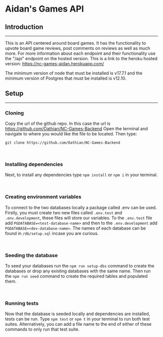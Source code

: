 # Aidan's Games API

## Introduction
---
This is an API centered around board games. It has the functionality to upvote board game reviews, post comments on reviews as well as much more. For more information about each endpoint and their functionality use the "/api" endpoint on the hosted version. This is a link to the heroku hosted version: https://nc-games-aidan.herokuapp.com/

The minimum version of node that must be installed is v17.7.1 and the minimum version of Postgres that must be installed is v12.10.
<br>

## Setup
---
### Cloning
Copy the url of the github repo. In this case the url is https://github.com/Oathian/NC-Games-Backend
Open the terminal and navigate to where you would like the file to be located. Then type: 
```
git clone https://github.com/Oathian/NC-Games-Backend
```
<br>

### Installing dependencies

Next, to install any dependencies type `npm install` or `npm i` in your terminal.

<br>

### Creating environment variables

To connect to the two databases locally a package called .env can be used. Firstly, you must create two new files called `.env.test` and `.env.development`, these files will store our variables. To the `.env.test` file add `PGDATABASE=<test-database-name>` and then to the `.env.development` add `PGDATABASE=<dev-database-name>`. The names of each database can be found in `/db/setup.sql` incase you are curious.

<br>

### Seeding the database

To seed your databases run the `npm run setup-dbs` command to create the databases or drop any existing databases with the same name. Then run the `npm run seed` command to create the required tables and populated them.

<br>

### Running tests

Now that the database is seeded locally and dependencies are installed, tests can be run. Type `npm test` or `npm t` in your terminal to run both test suites. Alternatively, you can add a file name to the end of either of these commands to only run that test suite.

